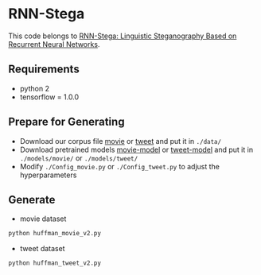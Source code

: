 # RNN-Stega

This code belongs to [RNN-Stega: Linguistic Steganography Based on Recurrent Neural Networks](https://ieeexplore.ieee.org/abstract/document/8470163/).

## Requirements

- python 2
- tensorflow = 1.0.0

## Prepare for Generating

- Download our corpus file [movie](https://drive.google.com/file/d/1LP4ZIZsHDRf2ZgiMIu2EAIex_iC5WGFM/view?usp=sharing) 
or [tweet](https://drive.google.com/file/d/12YDuBm29TPkgB-zOpuBBRBBELdjb0uNb/view?usp=sharing) and put it in `./data/`
- Download pretrained models [movie-model]() or [tweet-model]() and put it in `./models/movie/` or `./models/tweet/`
- Modify `./Config_movie.py` or `./Config_tweet.py` to adjust the hyperparameters

## Generate 

- movie dataset

```bash
python huffman_movie_v2.py
```

- tweet dataset

```bash
python huffman_tweet_v2.py
```
